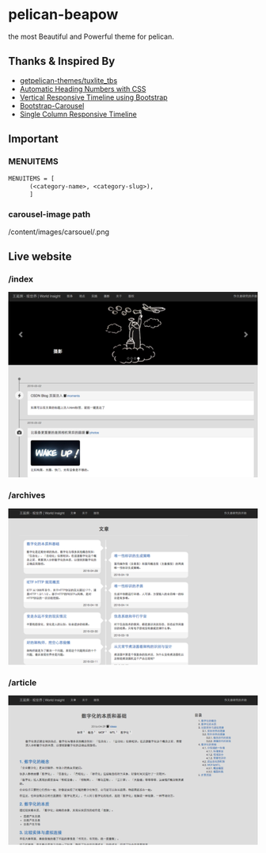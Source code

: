 # pelican-beapow #

the most Beautiful and Powerful theme for pelican.

## Thanks & Inspired By ##
* [getpelican-themes/tuxlite_tbs](https://github.com/getpelican-themes/tuxlite_tbs)
* [Automatic Heading Numbers with CSS](http://philarcher.org/diary/2013/headingnumbers/)
* [Vertical Responsive Timeline using Bootstrap](http://jenniferperrin.com/article.php?post=Vertical-Responsive-Timeline-using-Bootstrap)
* [Bootstrap-Carousel](http://getbootstrap.com/examples/carousel/)
* [Single Column Responsive Timeline](http://bootsnipp.com/snippets/featured/single-column-responsive-timeline)

## Important ##

### MENUITEMS ###

    MENUITEMS = [
          (<category-name>, <category-slug>),
          ]

### carousel-image path ###

   /content/images/carsouel/<category-slug>.png

## Live website ##

### /index ###
[![LiveWebSite](pelican-beapow-0.png)](http://yanjiong.wang)

### /archives ###
[![LiveWebSite](pelican-beapow-1.png)](http://yanjiong.wang)

### /article ###
[![LiveWebSite](pelican-beapow-2.png)](http://yanjiong.wang)
